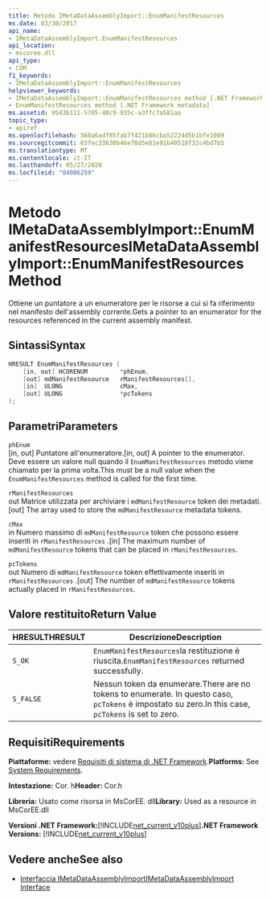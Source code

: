 ```yaml
---
title: Metodo IMetaDataAssemblyImport::EnumManifestResources
ms.date: 03/30/2017
api_name:
- IMetaDataAssemblyImport.EnumManifestResources
api_location:
- mscoree.dll
api_type:
- COM
f1_keywords:
- IMetaDataAssemblyImport::EnumManifestResources
helpviewer_keywords:
- IMetaDataAssemblyImport::EnumManifestResources method [.NET Framework metadata]
- EnumManifestResources method [.NET Framework metadata]
ms.assetid: 9543b111-5705-40c9-935c-a3ffc7a581aa
topic_type:
- apiref
ms.openlocfilehash: 560a6adf85fab7f421b86cba52224d5b1bfe1089
ms.sourcegitcommit: 03fec33630b46e78d5e81e91b40518f32c4bd7b5
ms.translationtype: MT
ms.contentlocale: it-IT
ms.lasthandoff: 05/27/2020
ms.locfileid: "84006259"
---
```

# <a name="imetadataassemblyimportenummanifestresources-method"></a><span data-ttu-id="21bfa-102">Metodo IMetaDataAssemblyImport::EnumManifestResources</span><span class="sxs-lookup"><span data-stu-id="21bfa-102">IMetaDataAssemblyImport::EnumManifestResources Method</span></span>
<span data-ttu-id="21bfa-103">Ottiene un puntatore a un enumeratore per le risorse a cui si fa riferimento nel manifesto dell'assembly corrente.</span><span class="sxs-lookup"><span data-stu-id="21bfa-103">Gets a pointer to an enumerator for the resources referenced in the current assembly manifest.</span></span>  
  
## <a name="syntax"></a><span data-ttu-id="21bfa-104">Sintassi</span><span class="sxs-lookup"><span data-stu-id="21bfa-104">Syntax</span></span>  
  
```cpp  
HRESULT EnumManifestResources (  
    [in, out] HCORENUM         *phEnum,
    [out] mdManifestResource   rManifestResources[],
    [in]  ULONG                cMax,
    [out] ULONG                *pcTokens  
);
```  
  
## <a name="parameters"></a><span data-ttu-id="21bfa-105">Parametri</span><span class="sxs-lookup"><span data-stu-id="21bfa-105">Parameters</span></span>  
 `phEnum`  
 <span data-ttu-id="21bfa-106">[in, out] Puntatore all'enumeratore.</span><span class="sxs-lookup"><span data-stu-id="21bfa-106">[in, out] A pointer to the enumerator.</span></span> <span data-ttu-id="21bfa-107">Deve essere un valore null quando il `EnumManifestResources` metodo viene chiamato per la prima volta.</span><span class="sxs-lookup"><span data-stu-id="21bfa-107">This must be a null value when the `EnumManifestResources` method is called for the first time.</span></span>  
  
 `rManifestResources`  
 <span data-ttu-id="21bfa-108">out Matrice utilizzata per archiviare i `mdManifestResource` token dei metadati.</span><span class="sxs-lookup"><span data-stu-id="21bfa-108">[out] The array used to store the `mdManifestResource` metadata tokens.</span></span>  
  
 `cMax`  
 <span data-ttu-id="21bfa-109">in Numero massimo di `mdManifestResource` token che possono essere inseriti in `rManifestResources` .</span><span class="sxs-lookup"><span data-stu-id="21bfa-109">[in] The maximum number of `mdManifestResource` tokens that can be placed in `rManifestResources`.</span></span>  
  
 `pcTokens`  
 <span data-ttu-id="21bfa-110">out Numero di `mdManifestResource` token effettivamente inseriti in `rManifestResources` .</span><span class="sxs-lookup"><span data-stu-id="21bfa-110">[out] The number of `mdManifestResource` tokens actually placed in `rManifestResources`.</span></span>  
  
## <a name="return-value"></a><span data-ttu-id="21bfa-111">Valore restituito</span><span class="sxs-lookup"><span data-stu-id="21bfa-111">Return Value</span></span>  
  
|<span data-ttu-id="21bfa-112">HRESULT</span><span class="sxs-lookup"><span data-stu-id="21bfa-112">HRESULT</span></span>|<span data-ttu-id="21bfa-113">Descrizione</span><span class="sxs-lookup"><span data-stu-id="21bfa-113">Description</span></span>|  
|-------------|-----------------|  
|`S_OK`|<span data-ttu-id="21bfa-114">`EnumManifestResources`la restituzione è riuscita.</span><span class="sxs-lookup"><span data-stu-id="21bfa-114">`EnumManifestResources` returned successfully.</span></span>|  
|`S_FALSE`|<span data-ttu-id="21bfa-115">Nessun token da enumerare.</span><span class="sxs-lookup"><span data-stu-id="21bfa-115">There are no tokens to enumerate.</span></span> <span data-ttu-id="21bfa-116">In questo caso, `pcTokens` è impostato su zero.</span><span class="sxs-lookup"><span data-stu-id="21bfa-116">In this case, `pcTokens` is set to zero.</span></span>|  
  
## <a name="requirements"></a><span data-ttu-id="21bfa-117">Requisiti</span><span class="sxs-lookup"><span data-stu-id="21bfa-117">Requirements</span></span>  
 <span data-ttu-id="21bfa-118">**Piattaforme:** vedere [Requisiti di sistema di .NET Framework](../../get-started/system-requirements.md).</span><span class="sxs-lookup"><span data-stu-id="21bfa-118">**Platforms:** See [System Requirements](../../get-started/system-requirements.md).</span></span>  
  
 <span data-ttu-id="21bfa-119">**Intestazione:** Cor. h</span><span class="sxs-lookup"><span data-stu-id="21bfa-119">**Header:** Cor.h</span></span>  
  
 <span data-ttu-id="21bfa-120">**Libreria:** Usato come risorsa in MsCorEE. dll</span><span class="sxs-lookup"><span data-stu-id="21bfa-120">**Library:** Used as a resource in MsCorEE.dll</span></span>  
  
 <span data-ttu-id="21bfa-121">**Versioni .NET Framework:**[!INCLUDE[net_current_v10plus](../../../../includes/net-current-v10plus-md.md)]</span><span class="sxs-lookup"><span data-stu-id="21bfa-121">**.NET Framework Versions:** [!INCLUDE[net_current_v10plus](../../../../includes/net-current-v10plus-md.md)]</span></span>  
  
## <a name="see-also"></a><span data-ttu-id="21bfa-122">Vedere anche</span><span class="sxs-lookup"><span data-stu-id="21bfa-122">See also</span></span>

- [<span data-ttu-id="21bfa-123">Interfaccia IMetaDataAssemblyImport</span><span class="sxs-lookup"><span data-stu-id="21bfa-123">IMetaDataAssemblyImport Interface</span></span>](imetadataassemblyimport-interface.md)
